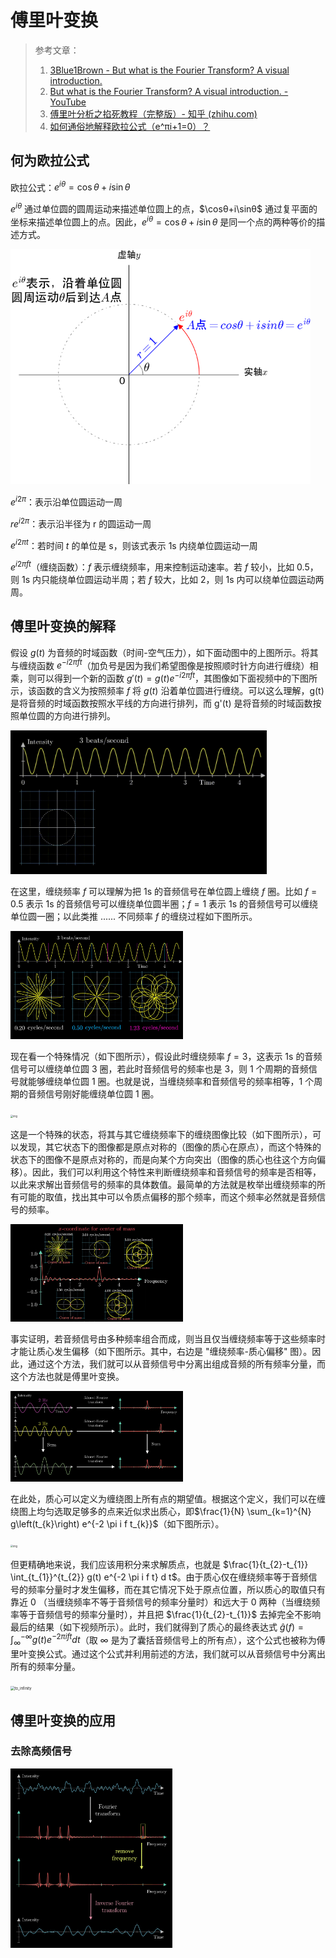 # 傅里叶变换

> 参考文章：
>
> 1. [3Blue1Brown - But what is the Fourier Transform? A visual introduction.](https://www.3blue1brown.com/lessons/fourier-transforms)
> 2. [But what is the Fourier Transform? A visual introduction. - YouTube](https://www.youtube.com/watch?v=spUNpyF58BY)
> 3. [傅里叶分析之掐死教程（完整版）- 知乎 (zhihu.com)](https://zhuanlan.zhihu.com/p/19763358)
> 4. [如何通俗地解释欧拉公式（e^πi+1=0）？](https://www.matongxue.com/madocs/8/)

## 何为欧拉公式

欧拉公式：$e^{iθ}=\cos θ+i\sin θ$ 

$e^{iθ}$ 通过单位圆的圆周运动来描述单位圆上的点，$\cosθ+i\sinθ$ 通过复平面的坐标来描述单位圆上的点。因此，$e^{iθ}=\cos θ+i\sin θ$ 是同一个点的两种等价的描述方式。

<img src="../assets/欧拉公式.png" style="zoom:67%" />

$e^{i2\pi}$：表示沿单位圆运动一周

$re^{i2\pi}$：表示沿半径为 r 的圆运动一周

$e^{i2\pi t}$：若时间 $t$ 的单位是 s，则该式表示 1s 内绕单位圆运动一周

$e^{i2\pi ft}$（缠绕函数）：$f$ 表示缠绕频率，用来控制运动速率。若 $f$ 较小，比如 0.5，则 1s 内只能绕单位圆运动半周；若 $f$ 较大，比如 2，则 1s 内可以绕单位圆运动两周。

## 傅里叶变换的解释

假设 $g(t)$ 为音频的时域函数（时间-空气压力），如下面动图中的上图所示。将其与缠绕函数 $e^{-i2\pi ft}$（加负号是因为我们希望图像是按照顺时针方向进行缠绕）相乘，则可以得到一个新的函数 $g'(t)=g(t)e^{-i2\pi ft}$，其图像如下面视频中的下图所示，该函数的含义为按照频率 $f$ 将 $g(t)$ 沿着单位圆进行缠绕。可以这么理解，g(t) 是将音频的时域函数按照水平线的方向进行排列，而 g'(t) 是将音频的时域函数按照单位圆的方向进行排列。

<img src="../assets/windy_arrows.gif" style="zoom: 40%;" />

在这里，缠绕频率 $f$ 可以理解为把 1s 的音频信号在单位圆上缠绕 $f$ 圈。比如 $f=0.5$ 表示 1s 的音频信号可以缠绕单位圆半圈；$f=1$ 表示 1s 的音频信号可以缠绕单位圆一圈；以此类推 ...... 不同频率 $f$ 的缠绕过程如下图所示。

<img src="../assets/3freq2.jpeg" alt="img" style="zoom: 27%;" />

现在看一个特殊情况（如下图所示），假设此时缠绕频率 $f=3$，这表示 1s 的音频信号可以缠绕单位圆 3 圈，若此时音频信号的频率也是 3，则 1 个周期的音频信号就能够缠绕单位圆 1 圈。也就是说，当缠绕频率和音频信号的频率相等，1 个周期的音频信号刚好能缠绕单位圆 1 圈。

<img src="https://3b1b-posts.us-east-1.linodeobjects.com//content/lessons/2018/fourier-transforms/winding_match.jpeg" alt="img" style="zoom:27%;" />

这是一个特殊的状态，将其与其它缠绕频率下的缠绕图像比较（如下图所示），可以发现，其它状态下的图像都是原点对称的（图像的质心在原点），而这个特殊的状态下的图像不是原点对称的，而是向某个方向突出（图像的质心也往这个方向偏移）。因此，我们可以利用这个特性来判断缠绕频率和音频信号的频率是否相等，以此来求解出音频信号的频率的具体数值。最简单的方法就是枚举出缠绕频率的所有可能的取值，找出其中可以令质点偏移的那个频率，而这个频率必然就是音频信号的频率。

<img src="../assets/com_1.jpeg" alt="img" style="zoom:27%;" />

事实证明，若音频信号由多种频率组合而成，则当且仅当缠绕频率等于这些频率时才能让质心发生偏移（如下图所示。其中，右边是 "缠绕频率-质心偏移" 图）。因此，通过这个方法，我们就可以从音频信号中分离出组成音频的所有频率分量，而这个方法也就是傅里叶变换。

<img src="../assets/almost.jpeg" alt="img" style="zoom: 27%;" />

在此处，质心可以定义为缠绕图上所有点的期望值。根据这个定义，我们可以在缠绕图上均匀选取足够多的点来近似求出质心，即$\frac{1}{N} \sum_{k=1}^{N} g\left(t_{k}\right) e^{-2 \pi i f t_{k}}$（如下图所示）。

<img src="https://3b1b-posts.us-east-1.linodeobjects.com//content/lessons/2018/fourier-transforms/sum.jpeg" alt="img" style="zoom:27%;" />

但更精确地来说，我们应该用积分来求解质点，也就是 $\frac{1}{t_{2}-t_{1}} \int_{t_{1}}^{t_{2}} g(t) e^{-2 \pi i f t} d t$。由于质心仅在缠绕频率等于音频信号的频率分量时才发生偏移，而在其它情况下处于原点位置，所以质心的取值只有靠近 0 （当缠绕频率不等于音频信号的频率分量时）和远大于 0 两种（当缠绕频率等于音频信号的频率分量时），并且把 $\frac{1}{t_{2}-t_{1}}$ 去掉完全不影响最后的结果（如下视频所示）。此时，我们就得到了质心的最终表达式  $\hat{g}(f)=\int_{∞}^{-∞} g(t) e^{-2 \pi i f t} d t$（取 ∞ 是为了囊括音频信号上的所有点），这个公式也被称为傅里叶变换公式。通过这个公式并利用前述的方法，我们就可以从音频信号中分离出所有的频率分量。

<img src="../assets/to_infinity.gif" alt="to_infinity" style="zoom: 42%;" />

## 傅里叶变换的应用

### 去除高频信号

<img src="../assets/sound_example.jpeg" alt="img" style="zoom: 28%;" />

